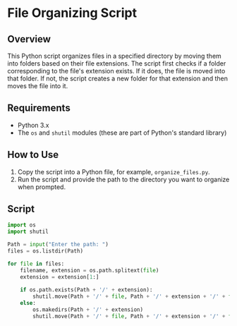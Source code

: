 # File Organizing Script

## Overview
This Python script organizes files in a specified directory by moving them into folders based on their file extensions. The script first checks if a folder corresponding to the file's extension exists. If it does, the file is moved into that folder. If not, the script creates a new folder for that extension and then moves the file into it.

## Requirements
- Python 3.x
- The `os` and `shutil` modules (these are part of Python's standard library)

## How to Use
1. Copy the script into a Python file, for example, `organize_files.py`.
2. Run the script and provide the path to the directory you want to organize when prompted.

## Script
```python
import os 
import shutil

Path = input("Enter the path: ")
files = os.listdir(Path)

for file in files:
    filename, extension = os.path.splitext(file)
    extension = extension[1:]
    
    if os.path.exists(Path + '/' + extension):
        shutil.move(Path + '/' + file, Path + '/' + extension + '/' + file)
    else:
        os.makedirs(Path + '/' + extension)
        shutil.move(Path + '/' + file, Path + '/' + extension + '/' + file)
